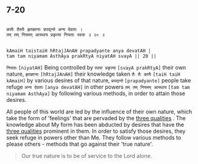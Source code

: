 ## 7-20


```shloka-sa

कामैः तैस्तैः हृतज्ञानाः प्रपद्यन्ते अन्य देवताः ।
तम् तम् नियमम् आस्थाय प्रकृत्या नियताः स्वया ॥ २० ॥

```
```shloka-sa-hk

kAmaiH taistaiH hRtajJAnAH prapadyante anya devatAH |
tam tam niyamam AsthAya prakRtyA niyatAH svayA || 20 ||

```
`नियताः` `[niyatAH]` Being controlled by `स्वया प्रकृत्या` `[svayA prakRtyA]` their own nature, `हृतज्ञानाः` `[hRtajJAnAH]` their knowledge taken `तैः तैः कामैः` `[taiH taiH kAmaiH]` by various desires of that nature, `प्रपद्यन्ते` `[prapadyante]` people take refuge `अन्य देवताः` `[anya devatAH]` in other powers `तम् तम् नियमम् आस्थाय` `[tam tam niyamam AsthAya]` by following various methods, in order to attain those desires.

All people of this world are led by the influence of their own nature, which take the form of 'feelings' that are pervaded by the 
[three qualities](2-45_to_2-46.md#satva_rajas_tamas)
. The knowledge about My form has been abducted by desires that have the 
[three qualities](2-45_to_2-46.md#satva_rajas_tamas)
 prominent in them. In order to satisfy those desires, they seek refuge in powers other than Me. They follow various methods to please others - methods that go against their 'true nature'. 



<a name='applnote_126'></a>
> Our true nature is to be of service to the Lord alone.



